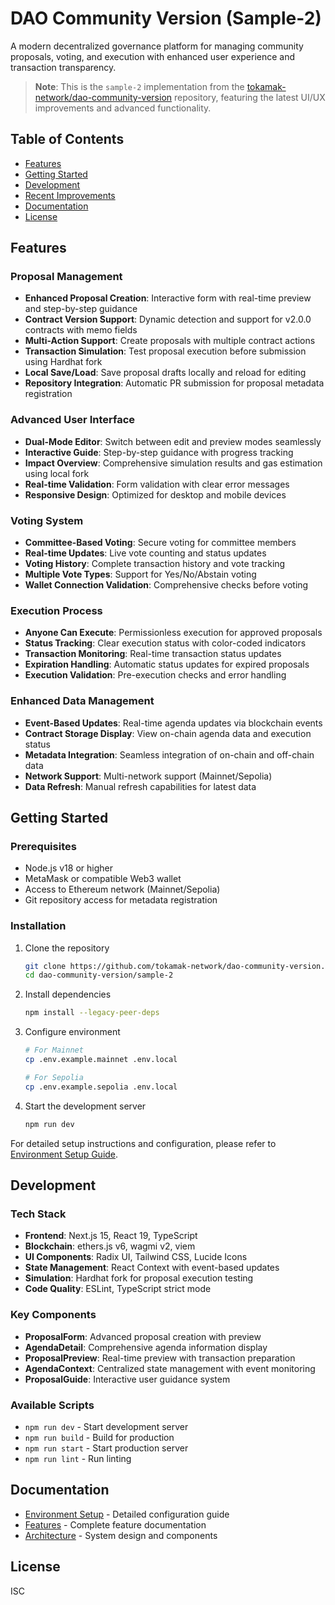 # DAO Community Version (Sample-2)

A modern decentralized governance platform for managing community proposals, voting, and execution with enhanced user experience and transaction transparency.

> **Note**: This is the `sample-2` implementation from the [tokamak-network/dao-community-version](https://github.com/tokamak-network/dao-community-version) repository, featuring the latest UI/UX improvements and advanced functionality.

## Table of Contents

- [Features](#features)
- [Getting Started](#getting-started)
- [Development](#development)
- [Recent Improvements](#recent-improvements)
- [Documentation](#documentation)
- [License](#license)

## Features

### Proposal Management
- **Enhanced Proposal Creation**: Interactive form with real-time preview and step-by-step guidance
- **Contract Version Support**: Dynamic detection and support for v2.0.0 contracts with memo fields
- **Multi-Action Support**: Create proposals with multiple contract actions
- **Transaction Simulation**: Test proposal execution before submission using Hardhat fork
- **Local Save/Load**: Save proposal drafts locally and reload for editing
- **Repository Integration**: Automatic PR submission for proposal metadata registration

### Advanced User Interface
- **Dual-Mode Editor**: Switch between edit and preview modes seamlessly
- **Interactive Guide**: Step-by-step guidance with progress tracking
- **Impact Overview**: Comprehensive simulation results and gas estimation using local fork
- **Real-time Validation**: Form validation with clear error messages
- **Responsive Design**: Optimized for desktop and mobile devices

### Voting System
- **Committee-Based Voting**: Secure voting for committee members
- **Real-time Updates**: Live vote counting and status updates
- **Voting History**: Complete transaction history and vote tracking
- **Multiple Vote Types**: Support for Yes/No/Abstain voting
- **Wallet Connection Validation**: Comprehensive checks before voting

### Execution Process
- **Anyone Can Execute**: Permissionless execution for approved proposals
- **Status Tracking**: Clear execution status with color-coded indicators
- **Transaction Monitoring**: Real-time transaction status updates
- **Expiration Handling**: Automatic status updates for expired proposals
- **Execution Validation**: Pre-execution checks and error handling

### Enhanced Data Management
- **Event-Based Updates**: Real-time agenda updates via blockchain events
- **Contract Storage Display**: View on-chain agenda data and execution status
- **Metadata Integration**: Seamless integration of on-chain and off-chain data
- **Network Support**: Multi-network support (Mainnet/Sepolia)
- **Data Refresh**: Manual refresh capabilities for latest data

## Getting Started

### Prerequisites
- Node.js v18 or higher
- MetaMask or compatible Web3 wallet
- Access to Ethereum network (Mainnet/Sepolia)
- Git repository access for metadata registration

### Installation
1. Clone the repository
   ```bash
   git clone https://github.com/tokamak-network/dao-community-version.git
   cd dao-community-version/sample-2
   ```

2. Install dependencies
   ```bash
   npm install --legacy-peer-deps
   ```

3. Configure environment
   ```bash
   # For Mainnet
   cp .env.example.mainnet .env.local

   # For Sepolia
   cp .env.example.sepolia .env.local
   ```

4. Start the development server
   ```bash
   npm run dev
   ```

For detailed setup instructions and configuration, please refer to [Environment Setup Guide](docs/environment-setup.md).

## Development

### Tech Stack
- **Frontend**: Next.js 15, React 19, TypeScript
- **Blockchain**: ethers.js v6, wagmi v2, viem
- **UI Components**: Radix UI, Tailwind CSS, Lucide Icons
- **State Management**: React Context with event-based updates
- **Simulation**: Hardhat fork for proposal execution testing
- **Code Quality**: ESLint, TypeScript strict mode

### Key Components
- **ProposalForm**: Advanced proposal creation with preview
- **AgendaDetail**: Comprehensive agenda information display
- **ProposalPreview**: Real-time preview with transaction preparation
- **AgendaContext**: Centralized state management with event monitoring
- **ProposalGuide**: Interactive user guidance system

### Available Scripts
- `npm run dev` - Start development server
- `npm run build` - Build for production
- `npm run start` - Start production server
- `npm run lint` - Run linting

## Documentation

- [Environment Setup](docs/environment-setup.md) - Detailed configuration guide
- [Features](docs/features.md) - Complete feature documentation
- [Architecture](docs/architecture.md) - System design and components

## License

ISC